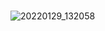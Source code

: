 #


![20220129_132058](https://github.com/Gdawgoriginal/Helloooooo/assets/132225056/ff031157-d812-42ae-9542-8199c1200223)
